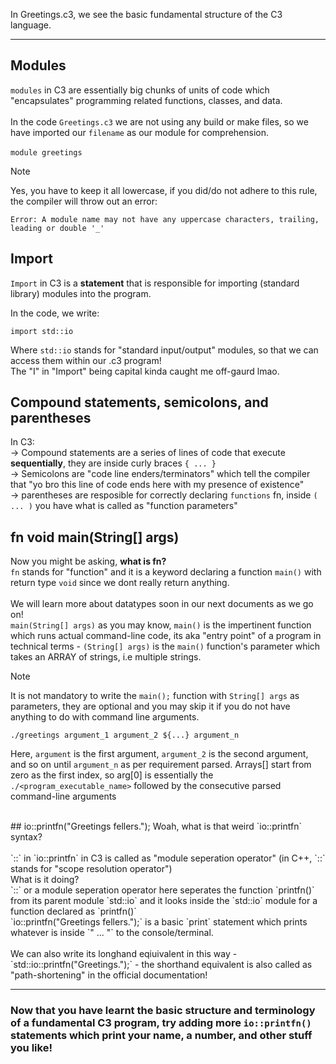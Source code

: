 In Greetings.c3, we see the basic fundamental structure of the C3 language.

<hr>

## Modules
`modules` in C3 are essentially big chunks of units of code which "encapsulates" programming related functions, classes, and data. <br><br>
In the code `Greetings.c3` we are not using any build or make files, so we have imported our `filename` as our module for comprehension. <br> <br>
`module greetings` <br>
> [!NOTE]
> Yes, you have to keep it all lowercase, if you did/do not adhere to this rule, the compiler will throw out an error:
> ```
> Error: A module name may not have any uppercase characters, trailing, leading or double '_'
> ```

## Import
`Import` in C3 is a <b>statement</b> that is responsible for importing (standard library) modules into the program.

In the code, we write:
```
import std::io
```
Where `std::io` stands for "standard input/output" modules, so that we can access them within our .c3 program! <br>
The "I" in "Import" being capital kinda caught me off-gaurd lmao.

## Compound statements, semicolons, and parentheses
In C3: <br>
-> Compound statements are a series of lines of code that execute <b>sequentially</b>, they are inside curly braces `{ ... }` <br>
-> Semicolons are "code line enders/terminators" which tell the compiler that "yo bro this line of code ends here with my presence of existence" <br>
-> parentheses are resposible for correctly declaring `functions` fn, inside `( ... )` you have what is called as "function parameters" <br>

## fn void main(String[] args)
Now you might be asking, <b>what is fn?</b><br>
`fn` stands for "function" and it is a keyword declaring a function `main()` with return type `void` since we dont really return anything.<br><br>
We will learn more about datatypes soon in our next documents as we go on!<br>
`main(String[] args)` as you may know, `main()` is the impertinent function which runs actual command-line code, its aka "entry point" of a program in technical terms - `(String[] args)` is the `main()` function's parameter which takes an ARRAY of strings, i.e multiple strings.

> [!NOTE]
> It is not mandatory to write the `main();` function with `String[] args` as parameters, they are optional and you may skip it if you do not have anything to do with command line arguments.
> ```
>./greetings argument_1 argument_2 ${...} argument_n
> ```
> Here, `argument` is the first argument, `argument_2` is the second argument, and so on until `argument_n` as per requirement parsed.
> Arrays[] start from zero as the first index, so arg[0] is essentially the `./<program_executable_name>` followed by the consecutive parsed command-line arguments <br>

<br>
## io::printfn("Greetings fellers.");
Woah, what is that weird `io::printfn` syntax? <br><br>
`::` in `io::printfn` in C3 is called as "module seperation operator" (in C++, `::` stands for "scope resolution operator") <br>
What is it doing? <br>
`::` or a module seperation operator here seperates the function `printfn()` from its parent module `std::io` and it looks inside the `std::io` module for a function declared as `printfn()` <br>
`io::printfn("Greetings fellers.");` is a basic `print` statement which prints whatever is inside `" ... "` to the console/terminal. <br> <br>
We can also write its longhand eqiuivalent in this way - `std::io::printfn("Greetings.");` - the shorthand equivalent is also called as "path-shortening" in the official documentation!

<hr> 

### Now that you have learnt the basic structure and terminology of a fundamental C3 program, try adding more `io::printfn()` statements which print your name, a number, and other stuff you like!
